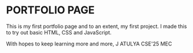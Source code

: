 # PORTFOLIO PAGE

This is my first portfolio page and to an extent, my first project. I made this to try out basic HTML, CSS and JavaScript.

With hopes to keep learning more and more, 
J ATULYA
CSE'25
MEC